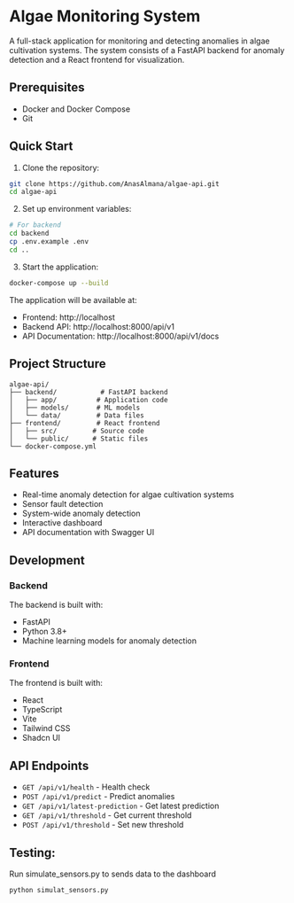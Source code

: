 # Algae Monitoring System

A full-stack application for monitoring and detecting anomalies in algae cultivation systems. The system consists of a FastAPI backend for anomaly detection and a React frontend for visualization.

## Prerequisites

- Docker and Docker Compose
- Git


## Quick Start

1. Clone the repository:
```bash
git clone https://github.com/AnasAlmana/algae-api.git
cd algae-api
```

2. Set up environment variables:
```bash
# For backend
cd backend
cp .env.example .env
cd ..
```

3. Start the application:
```bash
docker-compose up --build
```

The application will be available at:
- Frontend: http://localhost
- Backend API: http://localhost:8000/api/v1
- API Documentation: http://localhost:8000/api/v1/docs

## Project Structure

```
algae-api/
├── backend/           # FastAPI backend
│   ├── app/          # Application code
│   ├── models/       # ML models
│   └── data/         # Data files
├── frontend/         # React frontend
│   ├── src/         # Source code
│   └── public/      # Static files
└── docker-compose.yml
```

## Features

- Real-time anomaly detection for algae cultivation systems
- Sensor fault detection
- System-wide anomaly detection
- Interactive dashboard
- API documentation with Swagger UI

## Development

### Backend

The backend is built with:
- FastAPI
- Python 3.8+
- Machine learning models for anomaly detection

### Frontend

The frontend is built with:
- React
- TypeScript
- Vite
- Tailwind CSS
- Shadcn UI

## API Endpoints

- `GET /api/v1/health` - Health check
- `POST /api/v1/predict` - Predict anomalies
- `GET /api/v1/latest-prediction` - Get latest prediction
- `GET /api/v1/threshold` - Get current threshold
- `POST /api/v1/threshold` - Set new threshold

## Testing:
Run simulate_sensors.py to sends data to the dashboard
```
python simulat_sensors.py
```


